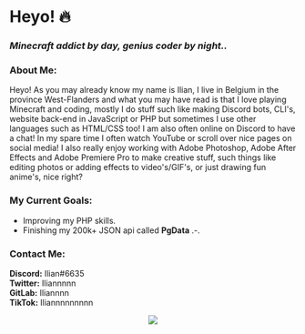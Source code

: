 # Heyo! 🔥

### *Minecraft addict by day, genius coder by night..*

### About Me:
Heyo! As you may already know my name is Ilian, I live in Belgium in the province West-Flanders and what you may have read is that I love playing Minecraft and coding, mostly I do stuff such like making Discord bots, CLI's, website back-end in JavaScript or PHP but sometimes I use other languages such as HTML/CSS too!
I am also often online on Discord to have a chat! In my spare time I often watch
YouTube or scroll over nice pages on social media! I also really enjoy working
with Adobe Photoshop, Adobe After Effects and Adobe Premiere Pro
to make creative stuff, such things like editing photos or adding effects to video's/GIF's,
or just drawing fun anime's, nice right?

### My Current Goals: 
- Improving my PHP skills.
- Finishing my 200k+ JSON api called **PgData** .-.
### Contact Me:
**Discord:** Ilian#6635  
**Twitter:** Iliannnnn  
**GitLab:** Iliannnn   
**TikTok:** Iliannnnnnnnn


<div align="center">
   <img src="https://metrics.lecoq.io/Iliannnn?base.repositories=0&languages=1&isocalendar=1&followup=1">
</div>
